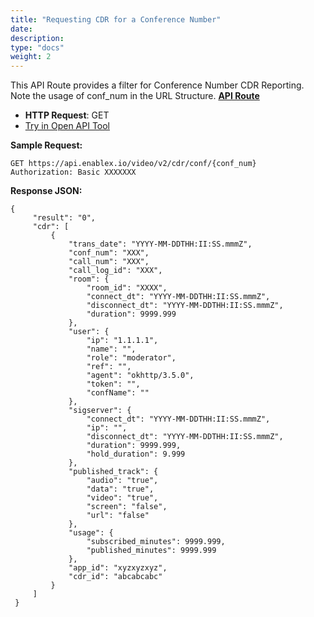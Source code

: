 ```yaml
---
title: "Requesting CDR for a Conference Number"
date: 
description:
type: "docs"
weight: 2
---
```

This API Route provides a filter for Conference Number CDR Reporting. Note the usage of conf_num in the URL Structure.
 [**API Route**](https://api.enablex.io/video/v2/cdr/conf/{conf-num}) 
- **HTTP Request**: GET
- [Try in Open API Tool](https://openapi.enablex.io/video/v2/api-docs/#/CDR/getCDRByConfNumber)

**Sample Request:**
```
GET https://api.enablex.io/video/v2/cdr/conf/{conf_num}  
Authorization: Basic XXXXXXX 
```
**Response JSON:**
```
{
     "result": "0",
     "cdr": [
         {
             "trans_date": "YYYY-MM-DDTHH:II:SS.mmmZ",
             "conf_num": "XXX",
             "call_num": "XXX",
             "call_log_id": "XXX",
             "room": {
                 "room_id": "XXXX",
                 "connect_dt": "YYYY-MM-DDTHH:II:SS.mmmZ",
                 "disconnect_dt": "YYYY-MM-DDTHH:II:SS.mmmZ",
                 "duration": 9999.999
             },
             "user": {
                 "ip": "1.1.1.1",
                 "name": "",
                 "role": "moderator",
                 "ref": "",
                 "agent": "okhttp/3.5.0",
                 "token": "",
                 "confName": ""
             },
             "sigserver": {
                 "connect_dt": "YYYY-MM-DDTHH:II:SS.mmmZ",
                 "ip": "",
                 "disconnect_dt": "YYYY-MM-DDTHH:II:SS.mmmZ",
                 "duration": 9999.999,
                 "hold_duration": 9.999
             },
             "published_track": {
                 "audio": "true",
                 "data": "true",
                 "video": "true",
                 "screen": "false",
                 "url": "false"
             },
             "usage": {
                 "subscribed_minutes": 9999.999,
                 "published_minutes": 9999.999
             },
             "app_id": "xyzxyzxyz",
             "cdr_id": "abcabcabc"
         }
     ]
 }
 ```